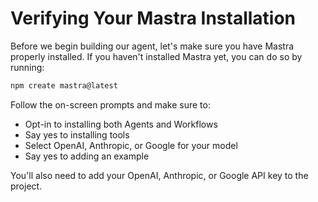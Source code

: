 # Verifying Your Mastra Installation

Before we begin building our agent, let's make sure you have Mastra properly installed. If you haven't installed Mastra yet, you can do so by running:

```bash
npm create mastra@latest
```

Follow the on-screen prompts and make sure to:

- Opt-in to installing both Agents and Workflows
- Say yes to installing tools
- Select OpenAI, Anthropic, or Google for your model
- Say yes to adding an example

You'll also need to add your OpenAI, Anthropic, or Google API key to the project.
